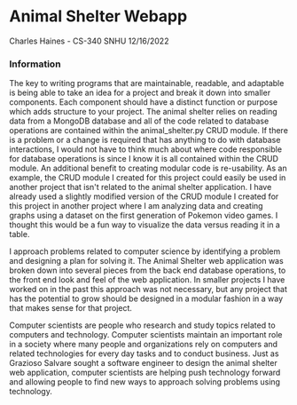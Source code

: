# Animal Shelter Webapp
Charles Haines - CS-340 SNHU
12/16/2022

### Information

The key to writing programs that are maintainable, readable, and adaptable is being able to take an idea for a project and break it down into smaller components. Each component should have a distinct function or purpose which adds structure to your project. The animal shelter relies on reading data from a MongoDB database and all of the code related to database operations are contained within the animal_shelter.py CRUD module. If there is a problem or a change is required that has anything to do with database interactions, I would not have to think much about where code responsible for database operations is since I know it is all contained within the CRUD module. An additional benefit to creating modular code is re-usability. As an example, the CRUD module I created for this project could easily be used in another project that isn't related to the animal shelter application. I have already used a slightly modified version of the CRUD module I created for this project in another project where I am analyzing data and creating graphs using a dataset on the first generation of Pokemon video games. I thought this would be a fun way to visualize the data versus reading it in a table.

I approach problems related to computer science by identifying a problem and designing a plan for solving it. The Animal Shelter web application was broken down into several pieces from the back end database operations, to the front end look and feel of the web application. In smaller projects I have worked on in the past this approach was not necessary, but any project that has the potential to grow should be designed in a modular fashion in a way that makes sense for that project.

Computer scientists are people who research and study topics related to computers and technology. Computer scientists maintain an important role in a society where many people and organizations rely on computers and related technologies for every day tasks and to conduct business. Just as Grazioso Salvare sought a software engineer to design the animal shelter web application, computer scientists are helping push technology forward and allowing people to find new ways to approach solving problems using technology.
